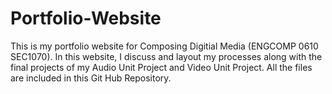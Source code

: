 # Portfolio-Website
This is my portfolio website for Composing Digitial Media (ENGCOMP 0610 SEC1070). In this website, I discuss and layout my processes along with the final projects of my Audio Unit Project and Video Unit Project. All the files are included in this Git Hub Repository. 
